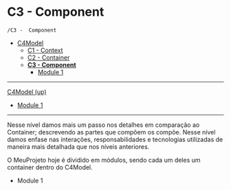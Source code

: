 # C3 -  Component

`/C3 -  Component`

* [C4Model](/docs/README.md)
  * [C1 -  Context](/docs/C1%20-%20%20Context/README.md)
  * [C2 - Container](/docs/C2%20-%20Container/README.md)
  * [**C3 -  Component**](/docs/C3%20-%20%20Component/README.md)
    * [Module 1](/docs/C3%20-%20%20Component/Module%201/README.md)

---

[C4Model (up)](/docs/README.md)

- [Module 1](/docs/C3%20-%20%20Component/Module%201/README.md)

---

Nesse nível damos mais um passo nos detalhes em comparação ao Container; descrevendo as partes que compõem os compõe. Nesse nível damos enfase nas interações, responsabilidades e tecnologias utilizadas de maneira mais detalhada que nos níveis anteriores. 

O MeuProjeto hoje é dividido em módulos, sendo cada um deles um container dentro do C4Model.

- Module 1